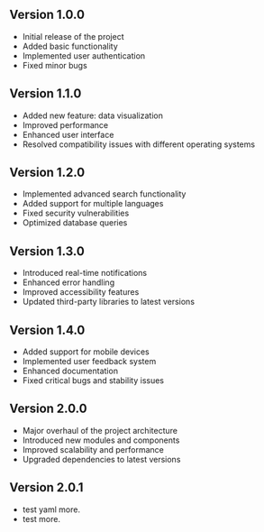 ## Version 1.0.0
- Initial release of the project
- Added basic functionality
- Implemented user authentication
- Fixed minor bugs

## Version 1.1.0
- Added new feature: data visualization
- Improved performance
- Enhanced user interface
- Resolved compatibility issues with different operating systems

## Version 1.2.0
- Implemented advanced search functionality
- Added support for multiple languages
- Fixed security vulnerabilities
- Optimized database queries

## Version 1.3.0
- Introduced real-time notifications
- Enhanced error handling
- Improved accessibility features
- Updated third-party libraries to latest versions

## Version 1.4.0
- Added support for mobile devices
- Implemented user feedback system
- Enhanced documentation
- Fixed critical bugs and stability issues

## Version 2.0.0
- Major overhaul of the project architecture
- Introduced new modules and components
- Improved scalability and performance
- Upgraded dependencies to latest versions

## Version 2.0.1

 - test yaml more.
 - test more.